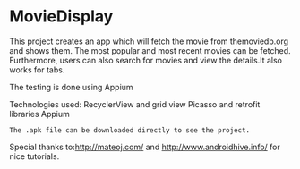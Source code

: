 # MovieDisplay

This project creates an app which will fetch the movie from themoviedb.org
and shows them. The most popular and most recent movies can be fetched.
Furthermore, users can also search for movies and view the details.It also 
works for tabs.

The testing is done using Appium

Technologies used:
	RecyclerView and grid view
	Picasso and retrofit libraries
	Appium
	
	The .apk file can be downloaded directly to see the project.
	
	
Special thanks to:http://mateoj.com/ and http://www.androidhive.info/ for nice tutorials.
